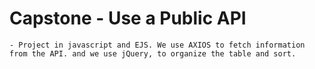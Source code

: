 # Capstone - Use a Public API

    - Project in javascript and EJS. We use AXIOS to fetch information from the API. and we use jQuery, to organize the table and sort.
